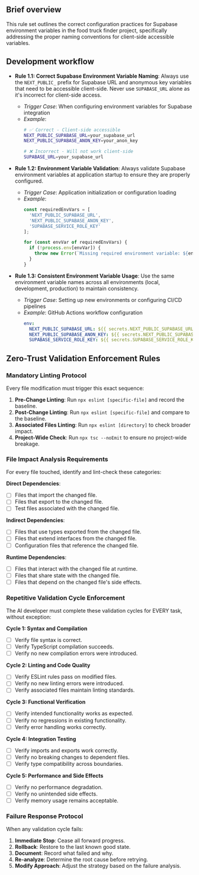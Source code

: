 ## Brief overview
This rule set outlines the correct configuration practices for Supabase environment variables in the food truck finder project, specifically addressing the proper naming conventions for client-side accessible variables.

## Development workflow
- **Rule 1.1: Correct Supabase Environment Variable Naming**: Always use the `NEXT_PUBLIC_` prefix for Supabase URL and anonymous key variables that need to be accessible client-side. Never use `SUPABASE_URL` alone as it's incorrect for client-side access.
  - _Trigger Case_: When configuring environment variables for Supabase integration
  - _Example_: 
    ```bash
    # ✅ Correct - Client-side accessible
    NEXT_PUBLIC_SUPABASE_URL=your_supabase_url
    NEXT_PUBLIC_SUPABASE_ANON_KEY=your_anon_key
    
    # ❌ Incorrect - Will not work client-side
    SUPABASE_URL=your_supabase_url
    ```

- **Rule 1.2: Environment Variable Validation**: Always validate Supabase environment variables at application startup to ensure they are properly configured.
  - _Trigger Case_: Application initialization or configuration loading
  - _Example_:
    ```javascript
    const requiredEnvVars = [
      'NEXT_PUBLIC_SUPABASE_URL',
      'NEXT_PUBLIC_SUPABASE_ANON_KEY',
      'SUPABASE_SERVICE_ROLE_KEY'
    ];
    
    for (const envVar of requiredEnvVars) {
      if (!process.env[envVar]) {
        throw new Error(`Missing required environment variable: ${envVar}`);
      }
    }
    ```

- **Rule 1.3: Consistent Environment Variable Usage**: Use the same environment variable names across all environments (local, development, production) to maintain consistency.
  - _Trigger Case_: Setting up new environments or configuring CI/CD pipelines
  - _Example_: GitHub Actions workflow configuration
    ```yaml
    env:
      NEXT_PUBLIC_SUPABASE_URL: ${{ secrets.NEXT_PUBLIC_SUPABASE_URL }}
      NEXT_PUBLIC_SUPABASE_ANON_KEY: ${{ secrets.NEXT_PUBLIC_SUPABASE_ANON_KEY }}
      SUPABASE_SERVICE_ROLE_KEY: ${{ secrets.SUPABASE_SERVICE_ROLE_KEY }}
    ```

## Zero-Trust Validation Enforcement Rules

### Mandatory Linting Protocol

Every file modification must trigger this exact sequence:

1.  **Pre-Change Linting**: Run `npx eslint [specific-file]` and record the baseline.
2.  **Post-Change Linting**: Run `npx eslint [specific-file]` and compare to the baseline.
3.  **Associated Files Linting**: Run `npx eslint [directory]` to check broader impact.
4.  **Project-Wide Check**: Run `npx tsc --noEmit` to ensure no project-wide breakage.

### File Impact Analysis Requirements

For every file touched, identify and lint-check these categories:

**Direct Dependencies**:
- [ ] Files that import the changed file.
- [ ] Files that export to the changed file.
- [ ] Test files associated with the changed file.

**Indirect Dependencies**:
- [ ] Files that use types exported from the changed file.
- [ ] Files that extend interfaces from the changed file.
- [ ] Configuration files that reference the changed file.

**Runtime Dependencies**:
- [ ] Files that interact with the changed file at runtime.
- [ ] Files that share state with the changed file.
- [ ] Files that depend on the changed file's side effects.

### Repetitive Validation Cycle Enforcement

The AI developer must complete these validation cycles for EVERY task, without exception:

**Cycle 1: Syntax and Compilation**
- [ ] Verify file syntax is correct.
- [ ] Verify TypeScript compilation succeeds.
- [ ] Verify no new compilation errors were introduced.

**Cycle 2: Linting and Code Quality**
- [ ] Verify ESLint rules pass on modified files.
- [ ] Verify no new linting errors were introduced.
- [ ] Verify associated files maintain linting standards.

**Cycle 3: Functional Verification**
- [ ] Verify intended functionality works as expected.
- [ ] Verify no regressions in existing functionality.
- [ ] Verify error handling works correctly.

**Cycle 4: Integration Testing**
- [ ] Verify imports and exports work correctly.
- [ ] Verify no breaking changes to dependent files.
- [ ] Verify type compatibility across boundaries.

**Cycle 5: Performance and Side Effects**
- [ ] Verify no performance degradation.
- [ ] Verify no unintended side effects.
- [ ] Verify memory usage remains acceptable.

### Failure Response Protocol

When any validation cycle fails:

1.  **Immediate Stop**: Cease all forward progress.
2.  **Rollback**: Restore to the last known good state.
3.  **Document**: Record what failed and why.
4.  **Re-analyze**: Determine the root cause before retrying.
5.  **Modify Approach**: Adjust the strategy based on the failure analysis.
